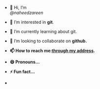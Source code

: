 - 👋 Hi, I’m <br><I>@naheedzareen</I>
- 👀 I’m interested in <b>git</b>.
- 🌱 I’m currently learning about git.
- 💞️ I’m looking to collaborate on <strong>github.
- 📫 How to reach me:<U>through my address</U>.
- 😄 Pronouns...
- ⚡ Fun fact...

- 

<!---
naheedzareen/naheedzareen is a ✨ special ✨ repository because its `README.md` (this file) appears on your GitHub profile.
You can click the Preview link to take a look at your changes.
--->
